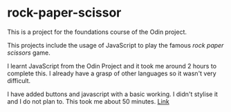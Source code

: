 # rock-paper-scissor
This is a project for the foundations course of the Odin project.

This projects include the usage of JavaScript to play the famous *rock paper scissors* game.

I learnt JavaScript from the Odin Project and it took me around 2 hours to complete this. I already have a grasp of other languages so it wasn't very difficult.

I have added buttons and javascript with a basic working. I didn't stylise it and I do not plan to. This took me about 50 minutes.
[Link](https://ar-em.github.io/rock-paper-scissor/)
